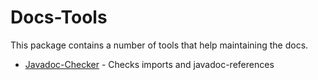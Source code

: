 Docs-Tools
==========

This package contains a number of tools that help maintaining the docs.

* [Javadoc-Checker](javadoc-checker) - Checks imports and javadoc-references